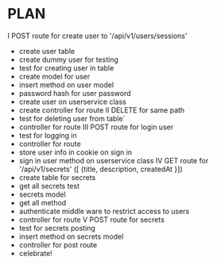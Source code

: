 # PLAN

I POST route for create user to '/api/v1/users/sessions'
  - create user table
  - create dummy user for testing
  - test for creating user in table
  - create model for user
  - insert method on user model
- password hash for user password
- create user on userservice class
- create controller for route
II DELETE for same path
- test for deleting user from table`
- controller for route
III POST route for login user
- test for logging in
- controller for route
- store user info in cookie on sign in
- sign in user method on userservice class
IV GET route for '/api/v1/secrets' ([ {title, description, createdAt }])
- create table for secrets
- get all secrets test
- secrets model
- get all method
- authenticate middle ware to restrict access to users
- controller for route
V POST route for secrets
- test for secrets posting
- insert method on secrets model
- controller for post route
- celebrate!
